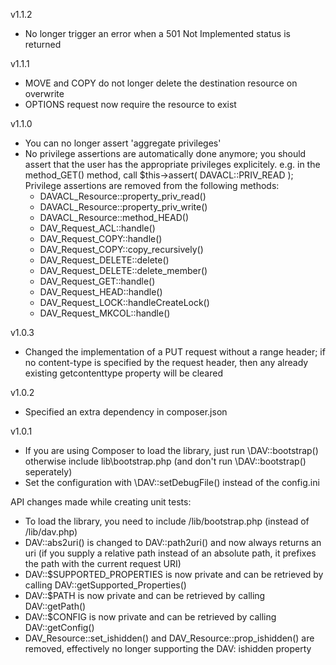 v1.1.2
- No longer trigger an error when a 501 Not Implemented status is returned

v1.1.1
- MOVE and COPY do not longer delete the destination resource on overwrite
- OPTIONS request now require the resource to exist

v1.1.0
- You can no longer assert 'aggregate privileges'
- No privilege assertions are automatically done anymore; you should assert that the user has the appropriate privileges explicitely. e.g. in the method_GET() method, call $this->assert( DAVACL::PRIV_READ ); Privilege assertions are removed from the following methods:
   * DAVACL_Resource::property_priv_read()
   * DAVACL_Resource::property_priv_write()
   * DAVACL_Resource::method_HEAD()
   * DAV_Request_ACL::handle()
   * DAV_Request_COPY::handle()
   * DAV_Request_COPY::copy_recursively()
   * DAV_Request_DELETE::delete()
   * DAV_Request_DELETE::delete_member()
   * DAV_Request_GET::handle()
   * DAV_Request_HEAD::handle()
   * DAV_Request_LOCK::handleCreateLock()
   * DAV_Request_MKCOL::handle()

v1.0.3
- Changed the implementation of a PUT request without a range header; if no content-type is specified by the request header, then any already existing getcontenttype property will be cleared

v1.0.2
- Specified an extra dependency in composer.json

v1.0.1
- If you are using Composer to load the library, just run \DAV::bootstrap() otherwise include lib\bootstrap.php (and don't run \DAV::bootstrap() seperately)
- Set the configuration with \DAV::setDebugFile() instead of the config.ini

API changes made while creating unit tests:
* To load the library, you need to include /lib/bootstrap.php (instead of /lib/dav.php)
* DAV::abs2uri() is changed to DAV::path2uri() and now always returns an uri (if you supply a relative path instead of an absolute path, it prefixes the path with the current request URI)
* DAV::$SUPPORTED_PROPERTIES is now private and can be retrieved by calling DAV::getSupported_Properties()
* DAV::$PATH is now private and can be retrieved by calling DAV::getPath()
* DAV::$CONFIG is now private and can be retrieved by calling DAV::getConfig()
* DAV_Resource::set_ishidden() and DAV_Resource::prop_ishidden() are removed, effectively no longer supporting the DAV: ishidden property
